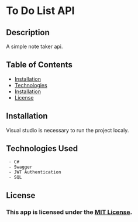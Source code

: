 # To Do List API

## Description
A simple note taker api.
  
## Table of Contents
 * [Installation](#installation)
 * [Technologies](#technologies-used)
 * [Installation](#installation)
 * [License](#license)

## Installation

Visual studio is necessary to run the project localy.


## Technologies Used
     - C#
     - Swagger
     - JWT Authentication
     - SQL

## License
### This app is licensed under the [MIT License](LICENSE).
